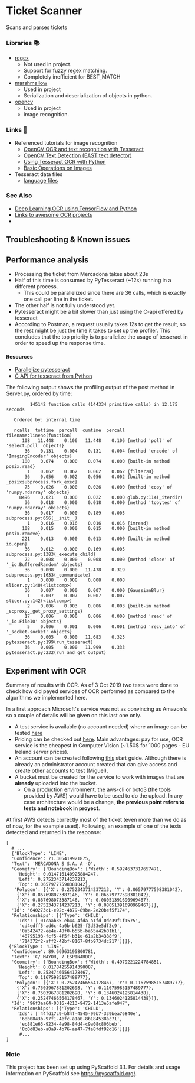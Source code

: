 # Ticket Scanner

Scans and parses tickets

### Libraries 📚

- [regex](https://pypi.org/project/regex/)
    - Not used in project.
    - Support for fuzzy regex matching.
    - Completely inefficient for BEST_MATCH
- [marshmallow](https://marshmallow.readthedocs.io/en/stable/)
    - Used in project
    - Serialization and deserialization of objects in python.
- [opencv](https://docs.opencv.org/3.1.0/index.html)
    - Used in project
    - image recognition.

### Links 🔗

- Referenced tutorials for image recognition
    - [OpenCV OCR and text recognition with Tesseract](https://www.pyimagesearch.com/2018/09/17/opencv-ocr-and-text-recognition-with-tesseract/)
    - [OpenCV Text Detection (EAST text detector)](https://www.pyimagesearch.com/2018/08/20/opencv-text-detection-east-text-detector/)
    - [Using Tesseract OCR with Python](https://www.pyimagesearch.com/2017/07/10/using-tesseract-ocr-python/)
    - [Basic Operations on Images](https://opencv-python-tutroals.readthedocs.io/en/latest/py_tutorials/py_core/py_basic_ops/py_basic_ops.html)
- Tesseract data files
    - [language files](https://github.com/tesseract-ocr/tesseract/wiki/Data-Files)

### See Also

- [Deep Learning OCR using TensorFlow and Python](https://nicholastsmith.wordpress.com/2017/10/14/deep-learning-ocr-using-tensorflow-and-python/)
- [Links to awesome OCR projects](https://github.com/kba/awesome-ocr)
- 

## Troubleshooting & Known issues

## Performance analysis

- Processing the ticket from Mercadona takes about 23s
- Half of this time is consumed by PyTesseract (~12s) running in a different process.
    + This could be parallelized since there are 36 calls, which is exactly one call per line in the ticket.
- The other half is not fully understood yet.
- Pytesseract might be a bit slower than just using the C-api offered by tesseract
- According to Postman, a request usually takes 12s to get the result, so the rest might be just the time it takes to set up the profiler. This concludes that the top priority is to parallelize the usage of tesseract in order to speed up the response time.

#### Resources

- [Parallelize pytesseract](https://appliedmachinelearning.blog/2018/06/30/performing-ocr-by-running-parallel-instances-of-tesseract-4-0-python/)
- [C API for tesseract from Python](https://stackoverflow.com/questions/21745205/using-c-api-of-tesseract-3-02-with-ctypes-and-cv2-in-python)

The following output shows the profiling output of the post method in Server.py, ordered by time:

```
         145142 function calls (144334 primitive calls) in 12.175 seconds

   Ordered by: internal time

   ncalls  tottime  percall  cumtime  percall filename:lineno(function)
      108   11.448    0.106   11.448    0.106 {method 'poll' of 'select.poll' objects}
       36    0.131    0.004    0.131    0.004 {method 'encode' of 'ImagingEncoder' objects}
      180    0.074    0.000    0.074    0.000 {built-in method posix.read}
        1    0.062    0.062    0.062    0.062 {filter2D}
       36    0.056    0.002    0.056    0.002 {built-in method _posixsubprocess.fork_exec}
       75    0.026    0.000    0.026    0.000 {method 'copy' of 'numpy.ndarray' objects}
     8496    0.021    0.000    0.022    0.000 glob.py:114(_iterdir)
       36    0.018    0.000    0.018    0.000 {method 'tobytes' of 'numpy.ndarray' objects}
       36    0.017    0.000    0.189    0.005 subprocess.py:656(__init__)
        1    0.016    0.016    0.016    0.016 {imread}
      108    0.015    0.000    0.015    0.000 {built-in method posix.remove}
      221    0.013    0.000    0.013    0.000 {built-in method io.open}
       36    0.012    0.000    0.169    0.005 subprocess.py:1383(_execute_child)
       72    0.008    0.000    0.008    0.000 {method 'close' of '_io.BufferedRandom' objects}
       36    0.008    0.000   11.478    0.319 subprocess.py:1633(_communicate)
        1    0.008    0.008    0.008    0.008 slicer.py:140(<listcomp>)
       36    0.007    0.000    0.007    0.000 {GaussianBlur}
        1    0.007    0.007    0.007    0.007 slicer.py:142(<listcomp>)
        2    0.006    0.003    0.006    0.003 {built-in method _scproxy._get_proxy_settings}
       17    0.006    0.000    0.006    0.000 {method 'read' of '_io.FileIO' objects}
        5    0.006    0.001    0.006    0.001 {method 'recv_into' of '_socket.socket' objects}
       36    0.005    0.000   11.683    0.325 pytesseract.py:199(run_tesseract)
       36    0.005    0.000   11.999    0.333 pytesseract.py:232(run_and_get_output)
```

## Experiment with OCR

Summary of results with OCR. As of 3 Oct 2019 two tests were done to check how did payed services of OCR performed as
compared to the algorithms we implemented here.

In a first approach Microsoft's service was not as convincing as Amazon's so a couple of details will be given on this last one only.

- A test service is available (no account needed) where an image can be tested [here](https://us-east-2.console.aws.amazon.com/textract/home?region=us-east-2#/demo)
- Pricing can be checked out [here](https://aws.amazon.com/textract/pricing/). Main advantages: pay for use, OCR service is the cheapest in Computer Vision (~1.50$ for 1000 pages - EU Ireland server prices). 
- An account can be created following [this](https://docs.aws.amazon.com/textract/latest/dg/getting-started.html) start guide. Although there is already an administrator account created that can give access and create other accounts to test (Miguel).
- A bucket must be created for the service to work with images that are **already** uploaded into the bucket.
  - On a production environment, the aws-cli or boto3 (the tools provided by AWS) would have to be used to do the upload. In any case architecture would be a change, **the previous point refers to tests and notebook in proyect**.

At first AWS detects correctly most of the ticket (even more than we do as of now, for the example used). Following, an example of one of the texts detected and returned in the response:
```
[ 
  # ...
  {'BlockType': 'LINE',
  'Confidence': 71.305419921875,
  'Text': 'MERCADONA S S.A. A -O',
  'Geometry': {'BoundingBox': {'Width': 0.5924637317657471,
    'Height': 0.014716140925884247,
    'Left': 0.2752343714237213,
    'Top': 0.06579777598381042},
   'Polygon': [{'X': 0.2752343714237213, 'Y': 0.06579777598381042},
    {'X': 0.867698073387146, 'Y': 0.06579777598381042},
    {'X': 0.867698073387146, 'Y': 0.08051391690969467},
    {'X': 0.2752343714237213, 'Y': 0.08051391690969467}]},
  'Id': '640273c1-e92c-4b79-89ba-2e20bef5f174',
  'Relationships': [{'Type': 'CHILD',
    'Ids': ['01caab35-eb44-4fda-a1fd-0de39f1f1575',
     'cd4edff5-ad6c-4a0b-b625-f3d53e5df3c9',
     '0a542472-ee4e-48f0-b55b-ba65a42b01b1',
     '48795198-fcf5-4f5f-b31e-61a2b34388f9',
     '714372f2-aff2-42bf-8167-8fb9734dc217']}]},
 {'BlockType': 'LINE',
  'Confidence': 89.66963195800781,
  'Text': 'C/ MAYOR, 7 ESPINARDO',
  'Geometry': {'BoundingBox': {'Width': 0.4979221224784851,
    'Height': 0.01784255914390087,
    'Left': 0.25247466564178467,
    'Top': 0.11675985157489777},
   'Polygon': [{'X': 0.25247466564178467, 'Y': 0.11675985157489777},
    {'X': 0.7503967881202698, 'Y': 0.11675985157489777},
    {'X': 0.7503967881202698, 'Y': 0.1346024125814438},
    {'X': 0.25247466564178467, 'Y': 0.1346024125814438}]},
  'Id': '96f3aa64-0316-4213-9472-1413e5afe947',
  'Relationships': [{'Type': 'CHILD',
    'Ids': ['44fd17c9-b84f-4545-99b7-339bea76840e',
     '68b0843b-97f1-4efc-a1a0-8b184538ac71',
     'ec881e63-9234-4e98-84d4-c9a08c806beb',
     '8c0d83eb-a0a9-4b76-aa47-7fe8fdf92d16']}]}
     #...
]
```



### Note

This project has been set up using PyScaffold 3.1. For details and usage
information on PyScaffold see https://pyscaffold.org/.
